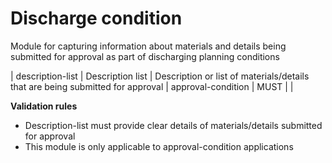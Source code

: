 # Discharge condition

Module for capturing information about materials and details being submitted 
for approval as part of discharging planning conditions


| description-list | Description list | Description or list of materials/details that are being submitted for approval | approval-condition | MUST |  |

**Validation rules**

- Description-list must provide clear details of materials/details submitted for approval
- This module is only applicable to approval-condition applications